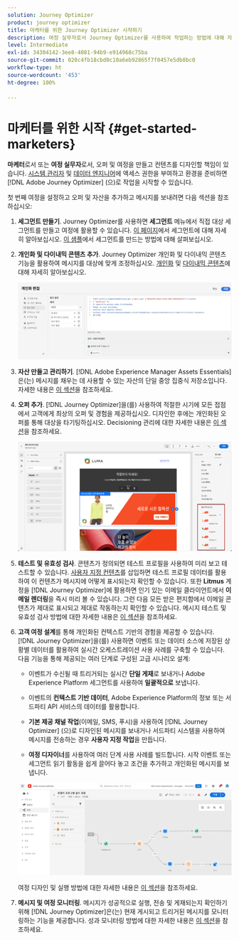 ```yaml
---
solution: Journey Optimizer
product: journey optimizer
title: 마케터를 위한 Journey Optimizer 시작하기
description: 여정 실무자로서 Journey Optimizer를 사용하여 작업하는 방법에 대해 자세히 알아보십시오
level: Intermediate
exl-id: 34304142-3ee8-4081-94b9-e914968c75ba
source-git-commit: 020c4fb18cbd0c10a6eb92865f7f0457e5db8bc0
workflow-type: ht
source-wordcount: '453'
ht-degree: 100%

---
```


# 마케터를 위한 시작 {#get-started-marketers}

**마케터**&#x200B;로서 또는 **여정 실무자**&#x200B;로서, 오퍼 및 여정을 만들고 컨텐츠를 디자인할 책임이 있습니다. [시스템 관리자](administrator.md) 및 [데이터 엔지니어](data-engineer.md)에 액세스 권한을 부여하고 환경을 준비하면 [!DNL Adobe Journey Optimizer] (으)로 작업을 시작할 수 있습니다.

첫 번째 여정을 설정하고 오퍼 및 자산을 추가하고 메시지를 보내려면 다음 섹션을 참조하십시오:

1. **세그먼트 만들기**. Journey Optimizer를 사용하면 **세그먼트** 메뉴에서 직접 대상 세그먼트를 만들고 여정에 활용할 수 있습니다.  [이 페이지](../../segment/about-segments.md)에서 세그먼트에 대해 자세히 알아보십시오. [이 샘플](../../segment/creating-a-segment.md)에서 세그먼트를 만드는 방법에 대해 살펴보십시오.

1. **개인화 및 다이내믹 콘텐츠 추가**. Journey Optimizer 개인화 및 다이내믹 콘텐츠 기능을 활용하여 메시지를 대상에 맞게 조정하십시오. [개인화](../../personalization/personalize.md) 및 [다이내믹 콘텐츠](../../personalization/get-started-dynamic-content.md)에 대해 자세히 알아보십시오.

   ![](../assets/perso_ee2.png)

1. **자산 만들고 관리하기**. [!DNL Adobe Experience Manager Assets Essentials]은(는) 메시지를 채우는 데 사용할 수 있는 자산의 단일 중앙 집중식 저장소입니다. 자세한 내용은 [이 섹션](../../email/assets-essentials.md)을 참조하세요.

1. **오퍼 추가**. [!DNL Journey Optimizer]을(를) 사용하여 적절한 시기에 모든 접점에서 고객에게 최상의 오퍼 및 경험을 제공하십시오. 디자인한 후에는 개인화된 오퍼를 통해 대상을 타기팅하십시오. Decisioning 관리에 대한 자세한 내용은 [이 섹션](../../offers/get-started/starting-offer-decisioning.md)을 참조하세요.

   ![](../assets/offers-e2e-offers-displayed.png)

1. **테스트 및 유효성 검사**. 콘텐츠가 정의되면 테스트 프로필을 사용하여 미리 보고 테스트할 수 있습니다. [사용자 지정 컨텐츠](../../personalization/personalize.md)를 삽입하면 테스트 프로필 데이터를 활용하여 이 컨텐츠가 메시지에 어떻게 표시되는지 확인할 수 있습니다. 또한 **Litmus** 계정을 [!DNL Journey Optimizer]에 활용하면 인기 있는 이메일 클라이언트에서 **이메일 렌더링**&#x200B;을 즉시 미리 볼 수 있습니다. 그런 다음 모든 받은 편지함에서 이메일 콘텐츠가 제대로 표시되고 제대로 작동하는지 확인할 수 있습니다. 메시지 테스트 및 유효성 검사 방법에 대한 자세한 내용은 [이 섹션](../../email/preview.md)을 참조하세요.

1. **고객 여정 설계**&#x200B;를 통해 개인화된 컨텍스트 기반의 경험을 제공할 수 있습니다. [!DNL Journey Optimizer]을(를) 사용하면 이벤트 또는 데이터 소스에 저장된 상황별 데이터를 활용하여 실시간 오케스트레이션 사용 사례를 구축할 수 있습니다. 다음 기능을 통해 제공되는 여러 단계로 구성된 고급 시나리오 설계:

   * 이벤트가 수신될 때 트리거되는 실시간 **단일 게재**&#x200B;로 보내거나 Adobe Experience Platform 세그먼트를 사용하여 **일괄적으로** 보냅니다.

   * 이벤트의 **컨텍스트 기반 데이터**, Adobe Experience Platform의 정보 또는 서드파티 API 서비스의 데이터를 활용합니다.

   * **기본 제공 채널 작업**(이메일, SMS, 푸시)을 사용하여 [!DNL Journey Optimizer] (으)로 디자인된 메시지를 보내거나 서드파티 시스템을 사용하여 메시지를 전송하는 경우 **사용자 지정 작업**&#x200B;을 만듭니다.

   * **여정 디자이너**&#x200B;를 사용하여 여러 단계 사용 사례를 빌드합니다. 시작 이벤트 또는 세그먼트 읽기 활동을 쉽게 끌어다 놓고 조건을 추가하고 개인화된 메시지를 보냅니다.

   ![](../assets/journey-design.png)

   여정 디자인 및 실행 방법에 대한 자세한 내용은 [이 섹션](../../building-journeys/journey-gs.md)을 참조하세요.

1. **메시지 및 여정 모니터링**. 메시지가 성공적으로 실행, 전송 및 게재되는지 확인하기 위해 [!DNL Journey Optimizer]은(는) 현재 게시되고 트리거된 메시지를 모니터링하는 기능을 제공합니다. 성과 모니터링 방법에 대한 자세한 내용은 [이 섹션](../../reports/global-report.md)을 참조하세요.
